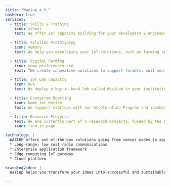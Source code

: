 ```yaml
---
title: "Waziup e.V." 
hasHero: true
services:
  - title: Skills & Training
    icon: school
    text: We offer IoT capacity building for your developers & engineers. We organize hackathons and bootcamps on your premises.

  - title: Solution Prototyping
    icon: memory
    text: We help you developing your IoT solutions, such as farming applications. We developed a full stack technology to support your applications.

  - title: Digital Farming
    icon: temp_preferences_eco 
    text: "We create innovative solutions to support farmers: soil monitoring, livestock monitoring, water quality just to name a few."

  - title: IoT Lab Capacity
    icon: hub
    text: We deploy a key-in-hand lab called WaziLab in your institution. WaziLab is a complete package with hardware, software, training and services.

  - title: Ecosystem Boosting
    icon: home_iot_device
    text: We support startups with our Acceleration Program and incubate with technical bootcamps, networking activities, and business development.

  - title: Research Projects
    text: We are currently part of 5 research projects, funded by the European Commission and the German BMBF.
    icon: find_in_page

technology: |
  WAZIUP offers out-of-the-box solutions going from sensor nodes to applications. Our solutions are particularly adapted to tough conditions with low power, and long-range applications.
  * Long-range, low cost radio communications
  * Enterprise application framework
  * Edge computing IoT gateway
  * Cloud platform

brandingVideo: |
  Waziup helps you transform your ideas into successful and sustainable businesses!

---
```


